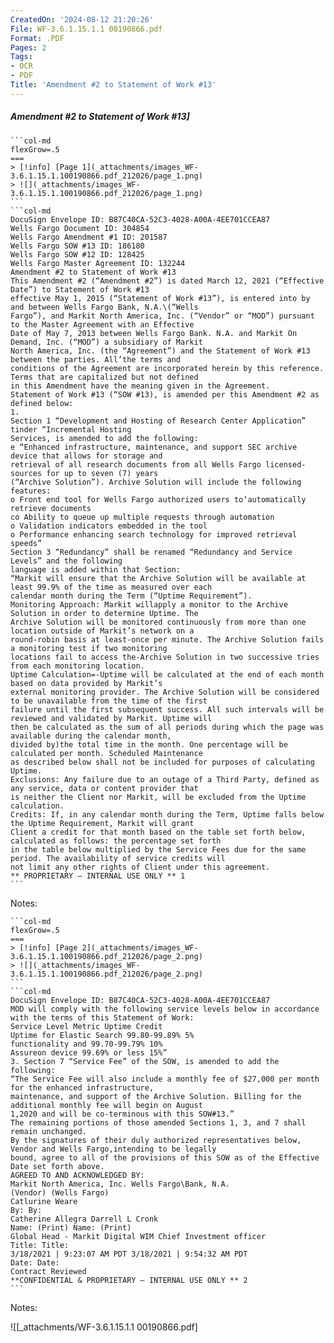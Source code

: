 ```yaml
---
CreatedOn: '2024-08-12 21:20:26'
File: WF-3.6.1.15.1.1 00190866.pdf
Format: .PDF
Pages: 2
Tags:
- OCR
- PDF
Title: 'Amendment #2 to Statement of Work #13'
---
```


##### Amendment #2 to Statement of Work #13]

  
````col
```col-md
flexGrow=.5
===
> [!info] [Page 1](_attachments/images_WF-3.6.1.15.1.100190866.pdf_212026/page_1.png)
> ![](_attachments/images_WF-3.6.1.15.1.100190866.pdf_212026/page_1.png)
```  
```col-md
DocuSign Envelope ID: B87C40CA-52C3-4028-A00A-4EE701CCEA87  
Wells Fargo Document ID: 304854  
Wells Fargo Amendment #1 ID: 201587
Wells Fargo SOW #13 ID: 186180  
Wells Fargo SOW #12 ID: 128425  
Wells Fargo Master Agreement ID: 132244  
Amendment #2 to Statement of Work #13  
This Amendment #2 (“Amendment #2”) is dated March 12, 2021 (“Effective Date”) to Statement of Work #13
effective May 1, 2015 (“Statement of Work #13”), is entered into by and between Wells Fargo Bank, N.A.\(“Wells
Fargo”), and Markit North America, Inc. (“Vendor” or “MOD”) pursuant to the Master Agreement with an Effective
Date of May 7, 2013 between Wells Fargo Bank. N.A. and Markit On Demand, Inc. (“MOD”) a subsidiary of Markit
North America, Inc. (the “Agreement”) and the Statement of Work #13 between the parties. All’the terms and
conditions of the Agreement are incorporated herein by this reference. Terms that are capitalized but not defined
in this Amendment have the meaning given in the Agreement.  
Statement of Work #13 (“SOW #13), is amended per this Amendment #2 as defined below:  
1.  
Section 1 “Development and Hosting of Research Center Application” tinder “Incremental Hosting
Services, is amended to add the following:  
e “Enhanced infrastructure, maintenance, and support SEC archive device that allows for storage and
retrieval of all research documents from all Wells Fargo licensed-sources for up to seven (7) years
(“Archive Solution”). Archive Solution will include the following features:  
o Front end tool for Wells Fargo authorized users to‘automatically retrieve documents
co Ability to queue up multiple requests through automation  
o Validation indicators embedded in the tool  
o Performance enhancing search technology for improved retrieval speeds”  
Section 3 “Redundancy” shall be renamed “Redundancy and Service Levels” and the following
language is added within that Section:  
“Markit will ensure that the Archive Solution will be available at least 99.9% of the time as measured over each
calendar month during the Term (“Uptime Requirement”).  
Monitoring Approach: Markit willapply a monitor to the Archive Solution in order to determine Uptime. The
Archive Solution will be monitored continuously from more than one location outside of Markit’s network on a
round-robin basis at least-once per minute. The Archive Solution fails a monitoring test if two monitoring
locations fail to access the-Archive Solution in two successive tries from each monitoring location.  
Uptime Calculation=-Uptime will be calculated at the end of each month based on data provided by Markit’s
external monitoring provider. The Archive Solution will be considered to be unavailable from the time of the first
failure until the first subsequent success. All such intervals will be reviewed and validated by Markit. Uptime will
then be calculated as the sum of all periods during which the page was available during the calendar month,
divided by)the total time in the month. One percentage will be calculated per month. Scheduled Maintenance
as described below shall not be included for purposes of calculating Uptime.  
Exclusions: Any failure due to an outage of a Third Party, defined as any service, data or content provider that
is neither the Client nor Markit, will be excluded from the Uptime calculation.  
Credits: If, in any calendar month during the Term, Uptime falls below the Uptime Requirement, Markit will grant
Client a credit for that month based on the table set forth below, calculated as follows: the percentage set forth
in the table below multiplied by the Service Fees due for the same period. The availability of service credits will
not limit any other rights of Client under this agreement.  
** PROPRIETARY — INTERNAL USE ONLY ** 1  
```
````
Notes:    
````col
```col-md
flexGrow=.5
===
> [!info] [Page 2](_attachments/images_WF-3.6.1.15.1.100190866.pdf_212026/page_2.png)
> ![](_attachments/images_WF-3.6.1.15.1.100190866.pdf_212026/page_2.png)
```  
```col-md
DocuSign Envelope ID: B87C40CA-52C3-4028-A00A-4EE701CCEA87  
MOD will comply with the following service levels below in accordance with the terms of this Statement of Work:  
Service Level Metric Uptime Credit
Uptime for Elastic Search 99.80-99.89% 5%
functionality and 99.70-99.79% 10%
Assureon device 99.69% or less 15%”  
3. Section 7 “Service Fee” of the SOW, is amended to add the following:
“The Service Fee will also include a monthly fee of $27,000 per month for the enhanced infrastructure,
maintenance, and support of the Archive Solution. Billing for the additional monthly fee will begin on August
1,2020 and will be co-terminous with this SOW#13.”  
The remaining portions of those amended Sections 1, 3, and 7 shall remain unchanged.  
By the signatures of their duly authorized representatives below, Vendor and Wells Fargo,intending to be legally
bound, agree to all of the provisions of this SOW as of the Effective Date set forth above.  
AGREED TO AND ACKNOWLEDGED BY:  
Markit North America, Inc. Wells Fargo\Bank, N.A.
(Vendor) (Wells Fargo)  
Catlurine Weare
By: By:  
Catherine Allegra Darrell L Cronk
Name: (Print) Name: (Print)  
Global Head - Markit Digital WIM Chief Investment officer
Title: Title:  
3/18/2021 | 9:23:07 AM PDT 3/18/2021 | 9:54:32 AM PDT
Date: Date:  
Contract Reviewed  
**CONFIDENTIAL & PROPRIETARY — INTERNAL USE ONLY ** 2  
```
````
Notes:  


![[_attachments/WF-3.6.1.15.1.1 00190866.pdf]